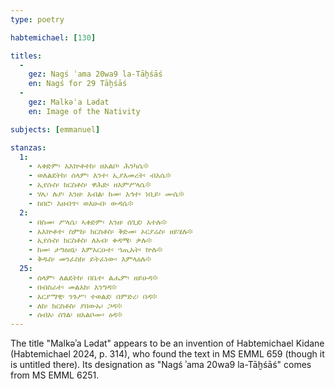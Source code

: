 ```yaml
---
type: poetry

habtemichael: [130]

titles:
  -
    gez: Nagś ʾama 20wa9 la-Tāḫśāś
    en: Nagś for 29 Tāḫśāś
  -
    gez: Malkəʾa Lədat
    en: Image of the Nativity

subjects: [emmanuel]

stanzas:
  1:
    - ኣቀድም፡ አእኵቶተከ፡ ዘአልቦ፡ ሕንካሴ፨
    - ወለልደትከ፡ ሰላም፡ እንተ፡ ኢያእመረት፡ ብእሴ፨
    - ኢየሱስ፡ ክርስቶስ፡ ዋሕድ፡ ዘእምሥላሴ፨
    - ሃሌ፡ ሉያ፡ እንዘ፡ እብል፡ ከመ፡ እኅተ፡ ነቢይ፡ ሙሴ፨
    - ከበሮ፡ እዘብጥ፡ ወእሁብ፡ ውዳሴ፨
  2:
    - በስመ፡ ሥላሴ፡ ኣቀድም፡ እንዘ፡ ሰጊደ፡ አተሉ፨
    - አእኵቶተ፡ ስምከ፡ ክርስቶስ፡ ቅድመ፡ ኦርያሬስ፡ ዘይሄሉ፨
    - ኢየሱስ፡ ክርስቶስ፡ ለአብ፡ ቀዳሜ፡ ቃሉ፨
    - ከመ፡ ታግዕዘኒ፡ እምአርዑተ፡ ኀጢአት፡ ኵሉ፨
    - ቅዱስ፡ መንፈስከ፡ ይትፈነው፡ እምላዕሉ፨
  25:
    - ሰላም፡ ለልደትከ፡ በቤተ፡ ልሔም፡ ዘይሁዳ፨
    - በብስራተ፡ መልአክ፡ እንግዳ፨
    - አርያማዊ፡ ንጉሥ፡ ተወልደ፡ በምድረ፡ በዳ፨
    - ለከ፡ ክርስቶስ፡ ያበውኡ፡ ጋዳ፨
    - ሰብአ፡ ሰገል፡ ዘአልቦሙ፡ ዕዳ፨
---
```

The title "Malkəʾa Lədat" appears to be an invention of Habtemichael Kidane (Habtemichael 2024, p. 314), who found the text in MS EMML 659 (though it is untitled there). Its designation as "Nagś ʾama 20wa9 la-Tāḫśāś" comes from MS EMML 6251.